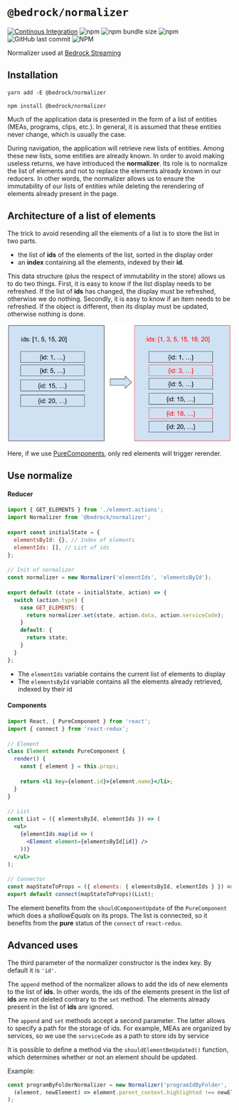 # `@bedrock/normalizer`

[![Continous Integration](https://github.com/M6Web/normalizer/actions/workflows/continuous-integration.yml/badge.svg)](https://github.com/M6Web/normalizer/actions/workflows/continuous-integration.yml)
![npm](https://img.shields.io/npm/v/@bedrock/normalizer)
![npm bundle size](https://img.shields.io/bundlephobia/minzip/@m6web/normalizer)
![npm](https://img.shields.io/npm/dy/@bedrock/normalizer)
![GitHub last commit](https://img.shields.io/github/last-commit/M6Web/normalizer)
![NPM](https://img.shields.io/npm/l/@bedrock/normalizer)

Normalizer used at [Bedrock Streaming](https://www.bedrockstreaming.com/)

## Installation

```shell script
yarn add -E @bedrock/normalizer
```

```shell script
npm install @bedrock/normalizer
```

Much of the application data is presented in the form of a list of entities (MEAs, programs, clips, etc.).
In general, it is assumed that these entities never change, which is usually the case.

During navigation, the application will retrieve new lists of entities.
Among these new lists, some entities are already known.
In order to avoid making useless returns, we have introduced the **normalizer**.
Its role is to normalize the list of elements and not to replace the elements already known in our reducers.
In other words, the normalizer allows us to ensure the immutability of our lists of entities while deleting the rerendering of elements already present in the page.

## Architecture of a list of elements

The trick to avoid resending all the elements of a list is to store the list in two parts.

- the list of **ids** of the elements of the list, sorted in the display order
- an **index** containing all the elements, indexed by their **id**.

This data structure (plus the respect of immutability in the store) allows us to do two things.
First, it is easy to know if the list display needs to be refreshed.
If the list of **ids** has changed, the display must be refreshed, otherwise we do nothing.
Secondly, it is easy to know if an item needs to be refreshed.
If the object is different, then its display must be updated, otherwise nothing is done.

![rerender](./docs/rerender.png)

Here, if we use [PureComponents](https://facebook.github.io/react/docs/react-api.html#react.purecomponent), only red elements will trigger rerender.

## Use normalize

#### Reducer

```jsx harmony
import { GET_ELEMENTS } from './element.actions';
import Normalizer from '@bedrock/normalizer';

export const initialState = {
  elementsById: {}, // Index of elements
  elementIds: [], // List of ids
};

// Init of normalizer
const normalizer = new Normalizer('elementIds', 'elementsById');

export default (state = initialState, action) => {
  switch (action.type) {
    case GET_ELEMENTS: {
      return normalizer.set(state, action.data, action.serviceCode);
    }
    default: {
      return state;
    }
  }
};
```

- The `elementIds` variable contains the current list of elements to display
- The `elementsById` variable contains all the elements already retrieved, indexed by their id

#### Components

```jsx harmony
import React, { PureComponent } from 'react';
import { connect } from 'react-redux';

// Element
class Element extends PureComponent {
  render() {
    const { element } = this.props;

    return <li key={element.id}>{element.name}</li>;
  }
}

// List
const List = ({ elementsById, elementIds }) => (
  <ul>
    {elementIds.map(id => (
      <Element element={elementsById[id]} />
    ))}
  </ul>
);

// Connector
const mapStateToProps = ({ elements: { elementsById, elementIds } }) => ({ elementsById, elementIds });
export default connect(mapStateToProps)(List);
```

The element benefits from the `shouldComponentUpdate` of the `PureComponent` which does a _shallowEquals_ on its props.
The list is connected, so it benefits from the **pure** status of the `connect` of `react-redux`.

## Advanced uses

The third parameter of the normalizer constructor is the index key. By default it is `'id'`.

The `append` method of the normalizer allows to add the ids of new elements to the list of **ids**.
In other words, the ids of the elements present in the list of **ids** are not deleted contrary to the `set` method.
The elements already present in the list of **ids** are ignored.

The `append` and `set` methods accept a second parameter. The latter allows to specify a path for the storage of ids.
For example, MEAs are organized by services, so we use the `serviceCode` as a path to store ids by service

It is possible to define a method via the `shouldElementBeUpdated()` function, which determines whether or not an element should be updated.

Example:

```jsx harmony
const programByFolderNormalizer = new Normalizer('programIdByFolder', 'simpleProgramsById').shouldElementBeUpdated(
  (element, newElement) => element.parent_context.highlighted !== newElement.parent_context.highlighted,
);
```
